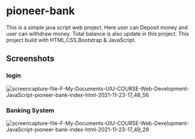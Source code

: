 # pioneer-bank
This is a simple java script web project. Here user can Deposit money
and user can withdraw money. Total balance is also update in this project. This project build with HTML,CSS,Bootstrap & JavaScript.

## Screenshots
### login
![screencapture-file-F-My-Documents-UIU-COURSE-Web-Development-JavaScript-pioneer-bank-index-html-2021-11-23-17_48_56](https://user-images.githubusercontent.com/67013658/143018757-f59fc595-1cfd-4c2e-9a10-d9175a2a426f.png)

### Banking System
![screencapture-file-F-My-Documents-UIU-COURSE-Web-Development-JavaScript-pioneer-bank-index-html-2021-11-23-17_49_29](https://user-images.githubusercontent.com/67013658/143018806-3726521d-4105-459d-a60d-a47b0b7a0f0c.png)
